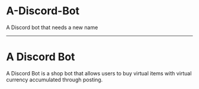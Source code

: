 # A-Discord-Bot
A Discord bot that needs a new name

-------------------------
# A Discord Bot <br>
A Discord Bot is a shop bot that allows users to buy virtual items with virtual currency accumulated through posting.
